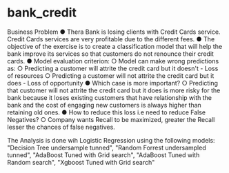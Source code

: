 # bank_credit

Business Problem
● Thera Bank is losing clients with Credit Cards service. Credit Cards services are very 
profitable due to the different fees.
● The objective of the exercise is to create a classification model that will help the bank 
improve its services so that customers do not renounce their credit cards.
● Model evaluation criterion: 
○ Model can make wrong predictions as:
○ Predicting a customer will attrite the credit card but it doesn't - Loss of resources
○ Predicting a customer will not attrite the credit card but it does - Loss of opportunity
● Which case is more important?
○ Predicting that customer will not attrite the credit card but it does is more risky for the bank because it 
loses existing customers that have relationship with the bank and the cost of engaging new 
customers is always higher than retaining old ones.
● How to reduce this loss i.e need to reduce False Negatives?
○ Company wants Recall to be maximized, greater the Recall lesser the chances of false negatives.

The Analysis is done wih Logistic Regression using the following models:
    "Decision Tree undersample tunned",
    "Random Forrest undersampled tunned",
    "AdaBoost Tuned with Grid search",
    "AdaBoost Tuned with Random search",
    "Xgboost Tuned with Grid search"
